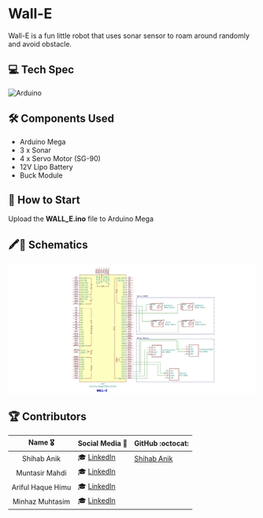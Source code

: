 # Wall-E

Wall-E is a fun little robot that uses sonar sensor to roam around randomly and avoid obstacle.

## 💻 Tech Spec

![Arduino](https://img.shields.io/badge/Arduino-00979D?style=for-the-badge&logo=Arduino&logoColor=white)

## 🛠 Components Used

- Arduino Mega
- 3 x Sonar
- 4 x Servo Motor (SG-90)
- 12V Lipo Battery
- Buck Module
## 🚀 How to Start

Upload the **WALL_E.ino** file to Arduino Mega

## 🖍📐 Schematics


![Schematic](walle.jpg)


## 🏆 Contributors 

|      Name 🎖️    |     Social Media 👋    | GitHub     :octocat: |
|:-------------:|:-------------------|------------------|
| Shihab Anik |  :mortar_board: [LinkedIn](https://www.linkedin.com/in/md-anik-hossain-b7b860148/?fbclid=IwAR1lcZziJsXVxuFxJQe3GMvL59DiOdPIr9IhTC95M-O9kp8gTo3NJN_f1cY) | [Shihab Anik](https://github.com/anikhossain-285?tab=projects&fbclid=IwAR3NDPk5X4vdkD-UkkGcavSaqXw2d2xa6J8APHpMxd3RK2ojZgItQtUXQXM)  |
| Muntasir Mahdi       | :mortar_board: [LinkedIn](https://www.linkedin.com/in/muntasir-mahdi/?fbclid=IwAR19woK36Uci73IDzzuAN_NzBrPP4UpUuA5Vw7hwJyP7Y2Gnv_kH7hpokQM) | []()      |
| Ariful Haque Himu  |  :mortar_board: [LinkedIn](https://www.linkedin.com/in/ariful-himu-b5b72b146/?fbclid=IwAR3jUBujBbTY4kNan5nPS6mo3Hjto6eMi8eluyphpYR1A3Z2EClsNhEgDmE) | []()      |
|  Minhaz Muhtasim  |  :mortar_board: [LinkedIn](https://www.linkedin.com/in/minhaj-m-m/?fbclid=IwAR0_A6so1TXNwzoSMwGvKwm85tw9MYHRe588SkmnCfDhqRxpcq72xHPymgU) | []()      |
